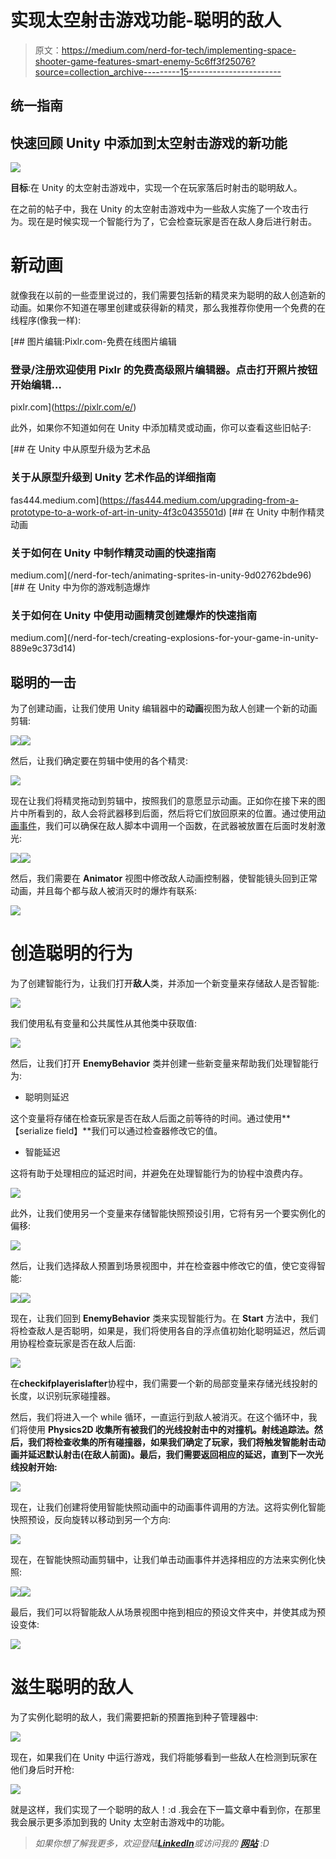 # 实现太空射击游戏功能-聪明的敌人

> 原文：<https://medium.com/nerd-for-tech/implementing-space-shooter-game-features-smart-enemy-5c6ff3f25076?source=collection_archive---------15----------------------->

## 统一指南

## 快速回顾 Unity 中添加到太空射击游戏的新功能

![](img/92243c6a0152fc390a0e40d0e1690b64.png)

**目标**:在 Unity 的太空射击游戏中，实现一个在玩家落后时射击的聪明敌人。

在之前的帖子中，我在 Unity 的太空射击游戏中为一些敌人实施了一个攻击行为。现在是时候实现一个智能行为了，它会检查玩家是否在敌人身后进行射击。

# 新动画

就像我在以前的一些壶里说过的，我们需要包括新的精灵来为聪明的敌人创造新的动画。如果你不知道在哪里创建或获得新的精灵，那么我推荐你使用一个免费的在线程序(像我一样):

[](https://pixlr.com/e/) [## 图片编辑:Pixlr.com-免费在线图片编辑

### 登录/注册欢迎使用 Pixlr 的免费高级照片编辑器。点击打开照片按钮开始编辑…

pixlr.com](https://pixlr.com/e/) 

此外，如果你不知道如何在 Unity 中添加精灵或动画，你可以查看这些旧帖子:

[](https://fas444.medium.com/upgrading-from-a-prototype-to-a-work-of-art-in-unity-4f3c0435501d) [## 在 Unity 中从原型升级为艺术品

### 关于从原型升级到 Unity 艺术作品的详细指南

fas444.medium.com](https://fas444.medium.com/upgrading-from-a-prototype-to-a-work-of-art-in-unity-4f3c0435501d) [](/nerd-for-tech/animating-sprites-in-unity-9d02762bde96) [## 在 Unity 中制作精灵动画

### 关于如何在 Unity 中制作精灵动画的快速指南

medium.com](/nerd-for-tech/animating-sprites-in-unity-9d02762bde96) [](/nerd-for-tech/creating-explosions-for-your-game-in-unity-889e9c373d14) [## 在 Unity 中为你的游戏制造爆炸

### 关于如何在 Unity 中使用动画精灵创建爆炸的快速指南

medium.com](/nerd-for-tech/creating-explosions-for-your-game-in-unity-889e9c373d14) 

## 聪明的一击

为了创建动画，让我们使用 Unity 编辑器中的**动画**视图为敌人创建一个新的动画剪辑:

![](img/37cd9fef927387bc38ddb40b4da927a6.png)![](img/5dd0deec31bd80c00d16696d6a44574e.png)

然后，让我们确定要在剪辑中使用的各个精灵:

![](img/9b44f389dcba57ec08ce45802c1d7e7e.png)

现在让我们将精灵拖动到剪辑中，按照我们的意愿显示动画。正如你在接下来的图片中所看到的，敌人会将武器移到后面，然后将它们放回原来的位置。通过使用[动画事件](https://docs.unity.cn/Manual/script-AnimationWindowEvent.html)，我们可以确保在敌人脚本中调用一个函数，在武器被放置在后面时发射激光:

![](img/d686957202f93a8ebd7531b6fd5f2aa0.png)![](img/516fe29c632537c0f3b3badf752e4e18.png)

然后，我们需要在 **Animator** 视图中修改敌人动画控制器，使智能镜头回到正常动画，并且每个都与敌人被消灭时的爆炸有联系:

![](img/3d1d08771eb9a8f113591d9202d44723.png)

# 创造聪明的行为

为了创建智能行为，让我们打开**敌人**类，并添加一个新变量来存储敌人是否智能:

![](img/205438b3532770ef249ffe74a6fcd34e.png)

我们使用私有变量和公共属性从其他类中获取值:

![](img/fd57200a41b690b15fdcaf250240b426.png)

然后，让我们打开 **EnemyBehavior** 类并创建一些新变量来帮助我们处理智能行为:

*   聪明则延迟

这个变量将存储在检查玩家是否在敌人后面之前等待的时间。通过使用**【serialize field】**我们可以通过检查器修改它的值。

*   智能延迟

这将有助于处理相应的延迟时间，并避免在处理智能行为的协程中浪费内存。

![](img/67ef185c2340bc90bb5ade831a3d1477.png)

此外，让我们使用另一个变量来存储智能快照预设引用，它将有另一个要实例化的偏移:

![](img/2baafbd345728a84e664800654b0a314.png)

然后，让我们选择敌人预置到场景视图中，并在检查器中修改它的值，使它变得智能:

![](img/10acd7a4488ccbad5eae0aeac1b8e855.png)![](img/e4be834f8829d2d762796b9f9178fa61.png)

现在，让我们回到 **EnemyBehavior** 类来实现智能行为。在 **Start** 方法中，我们将检查敌人是否聪明，如果是，我们将使用各自的浮点值初始化聪明延迟，然后调用协程检查玩家是否在敌人后面:

![](img/3907d4b2c48e1d66001717cbed761883.png)

在**checkifplayerislafter**协程中，我们需要一个新的局部变量来存储光线投射的长度，以识别玩家碰撞器。

然后，我们将进入一个 while 循环，一直运行到敌人被消灭。在这个循环中，我们将使用 **Physics2D 收集所有被我们的光线投射击中的对撞机。射线追踪法。然后，我们将检查收集的所有碰撞器，如果我们确定了玩家，我们将触发智能射击动画并延迟默认射击(在敌人前面)。最后，我们需要返回相应的延迟，直到下一次光线投射开始:**

![](img/e86d1598c51389180257b10f900c15bb.png)

现在，让我们创建将使用智能快照动画中的动画事件调用的方法。这将实例化智能快照预设，反向旋转以移动到另一个方向:

![](img/5f0edb909bbab0fc9b232a6852a30e44.png)

现在，在智能快照动画剪辑中，让我们单击动画事件并选择相应的方法来实例化快照:

![](img/17c2bfd131aadab4b7c7d458b2b76bdd.png)![](img/53b8da15231f05f2ba42828a7f267839.png)

最后，我们可以将智能敌人从场景视图中拖到相应的预设文件夹中，并使其成为预设变体:

![](img/78e8da3dfe9483aa7cef83d4144b0890.png)

# 滋生聪明的敌人

为了实例化聪明的敌人，我们需要把新的预置拖到种子管理器中:

![](img/8b85c356559de443bbe93801bdb23128.png)

现在，如果我们在 Unity 中运行游戏，我们将能够看到一些敌人在检测到玩家在他们身后时开枪:

![](img/fd78a7be947b692fd8161f5640cbfa3c.png)

就是这样，我们实现了一个聪明的敌人！:d .我会在下一篇文章中看到你，在那里我会展示更多添加到我的 Unity 太空射击游戏中的功能。

> *如果你想了解我更多，欢迎登陆*[***LinkedIn***](https://www.linkedin.com/in/fas444/)**或访问我的* [***网站***](http://fernandoalcasan.com/) *:D**
